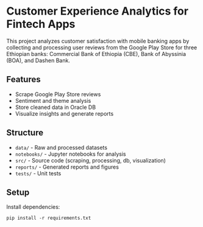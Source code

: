 # Customer Experience Analytics for Fintech Apps

This project analyzes customer satisfaction with mobile banking apps by collecting and processing user reviews from the Google Play Store for three Ethiopian banks: Commercial Bank of Ethiopia (CBE), Bank of Abyssinia (BOA), and Dashen Bank.

## Features
- Scrape Google Play Store reviews
- Sentiment and theme analysis
- Store cleaned data in Oracle DB
- Visualize insights and generate reports

## Structure
- `data/` - Raw and processed datasets
- `notebooks/` - Jupyter notebooks for analysis
- `src/` - Source code (scraping, processing, db, visualization)
- `reports/` - Generated reports and figures
- `tests/` - Unit tests

## Setup
Install dependencies:
```
pip install -r requirements.txt
```

